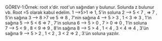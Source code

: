 GÖREV-1:Örnek: root x'dir. root'un sağından y bulunur. Solunda z bulunur vb. 
		Root =5 olarak kabul edelim. 
		1 -->5>1 => 1, 5'in soluna 
		2 --> 5 < 7 , => 7 , 5'in sağına 
		3 --> 8 >7 ve 5 => 8 , 7'nin sağına 
		4 --> 5 > 3 , 1 < 3 => 3 , 1'in sağına 
		5 --> 5 < 6 => 7 , 7'in soluna 
		6 --> 5 > 0 , 7 > 0 => 0 , 1'in soluna 	
		7 --> 5 < 9 , 8 < 9 => 9 , 8'in sağına 
		8 --> 5 > 4 , 1 < 4 , 3 < 4 => 4 , 3'ün sağına 
		9 --> 5 > 2 , 1 < 2 , 3 < 2 => 2 , 3'ün soluna yazılır. 